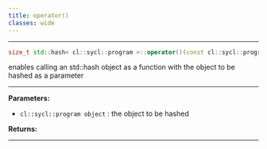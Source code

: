 ```yaml
---
title: operator()
classes: wide
---
```



---

```cpp
size_t std::hash< cl::sycl::program >::operator()(const cl::sycl::program &object) const
```


enables calling an std::hash object as a function with the object to be hashed as a parameter 


---
**Parameters:**

 - `cl::sycl::program object`
: the object to be hashed 

**Returns:** 

---

